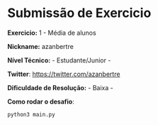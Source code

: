 # Submissão de Exercicio

**Exercicio:** 1 - Média de alunos

**Nickname:** azanbertre

**Nível Técnico:** - Estudante/Junior -

**Twitter**: https://twitter.com/azanbertre

**Dificuldade de Resolução:** - Baixa -

**Como rodar o desafio**:

```bash
python3 main.py
```